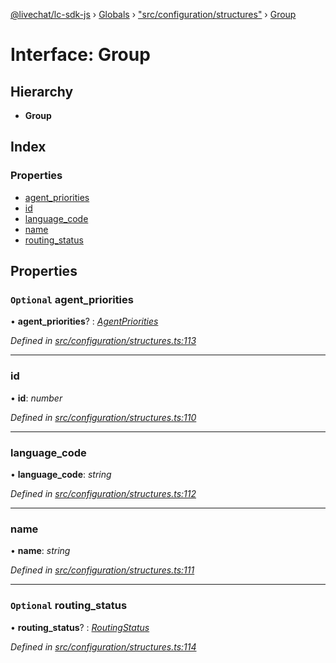 [@livechat/lc-sdk-js](../README.md) › [Globals](../globals.md) › ["src/configuration/structures"](../modules/_src_configuration_structures_.md) › [Group](_src_configuration_structures_.group.md)

# Interface: Group

## Hierarchy

* **Group**

## Index

### Properties

* [agent_priorities](_src_configuration_structures_.group.md#optional-agent_priorities)
* [id](_src_configuration_structures_.group.md#id)
* [language_code](_src_configuration_structures_.group.md#language_code)
* [name](_src_configuration_structures_.group.md#name)
* [routing_status](_src_configuration_structures_.group.md#optional-routing_status)

## Properties

### `Optional` agent_priorities

• **agent_priorities**? : *[AgentPriorities](_src_configuration_structures_.agentpriorities.md)*

*Defined in [src/configuration/structures.ts:113](https://github.com/livechat/lc-sdk-js/blob/e25bbbb/src/configuration/structures.ts#L113)*

___

###  id

• **id**: *number*

*Defined in [src/configuration/structures.ts:110](https://github.com/livechat/lc-sdk-js/blob/e25bbbb/src/configuration/structures.ts#L110)*

___

###  language_code

• **language_code**: *string*

*Defined in [src/configuration/structures.ts:112](https://github.com/livechat/lc-sdk-js/blob/e25bbbb/src/configuration/structures.ts#L112)*

___

###  name

• **name**: *string*

*Defined in [src/configuration/structures.ts:111](https://github.com/livechat/lc-sdk-js/blob/e25bbbb/src/configuration/structures.ts#L111)*

___

### `Optional` routing_status

• **routing_status**? : *[RoutingStatus](../enums/_src_objects_index_.routingstatus.md)*

*Defined in [src/configuration/structures.ts:114](https://github.com/livechat/lc-sdk-js/blob/e25bbbb/src/configuration/structures.ts#L114)*
